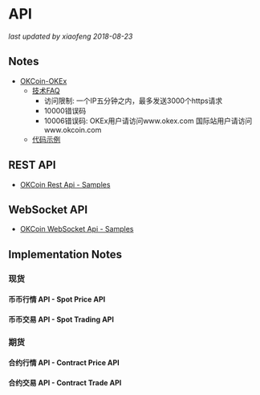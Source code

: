 # API

<!-- markdownlint-disable MD004 MD007 MD012 MD036 -->
_last updated by xiaofeng 2018-08-23_

## Notes

- [OKCoin-OKEx](https://github.com/okcoin-okex/API-docs-OKEx.com)
    - [技术FAQ](https://github.com/okcoin-okex/API-docs-OKEx.com/blob/master/%E6%8A%80%E6%9C%AFFAQ.md)
        - 访问限制: 一个IP五分钟之内，最多发送3000个https请求
        - 10000错误码
        - 10006错误码: OKEx用户请访问www.okex.com 国际站用户请访问www.okcoin.com
    - [代码示例](https://github.com/okcoin-okex/API-docs-OKEx.com/blob/master/%E4%BB%A3%E7%A0%81%E7%A4%BA%E4%BE%8B.md)

## REST API

- [OKCoin Rest Api - Samples](https://github.com/OKCoin/rest)

## WebSocket API

- [OKCoin WebSocket Api - Samples](https://github.com/OKCoin/websocket)

## Implementation Notes

### 现货

#### 币币行情 API - Spot Price API

#### 币币交易 API - Spot Trading API

### 期货

#### 合约行情 API - Contract Price API

#### 合约交易 API - Contract Trade API
